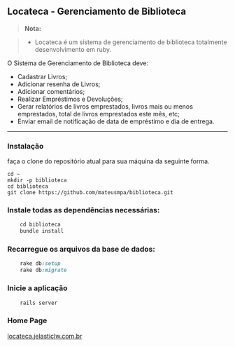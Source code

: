 ## Locateca  - Gerenciamento de Biblioteca

> **Nota:**

> - Locateca é um sistema de gerenciamento de biblioteca totalmente desenvolvimento em ruby.

O Sistema de Gerenciamento de Biblioteca deve:

- Cadastrar Livros;
- Adicionar resenha de Livros;
- Adicionar comentários;
- Realizar Empréstimos e Devoluções;
- Gerar relatórios de livros emprestados, livros mais ou menos emprestados, total de livros emprestados este mês, etc;
- Enviar email de notificação de data de empréstimo e dia de entrega.

----
###  Instalação

faça o clone do repositório atual para sua máquina da seguinte forma.

    cd ~
    mkdir -p biblioteca
    cd biblioteca
    git clone https://github.com/mateusmpa/biblioteca.git

###  Instale todas as dependências necessárias:
```ruby
    cd biblioteca
    bundle install
```

###  Recarregue os arquivos da base de dados:
```ruby
    rake db:setup
    rake db:migrate
```

### Inicie a aplicação
```ruby
    rails server
```

### Home Page

[locateca.jelasticlw.com.br](http://locateca.jelasticlw.com.br)
